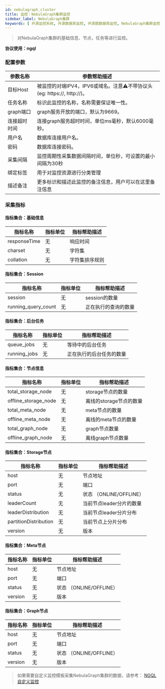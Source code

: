 ```yaml
---
id: nebulagraph_cluster
title: 监控：NebulaGraph集群监控
sidebar_label: NebulaGraph集群
keywords: [ 开源监控系统, 开源数据库监控, 开源图数据库监控, NebulaGraph集群监控 ]
---
```


> 对NebulaGraph集群的基础信息、节点，任务等进行监控。

**协议使用：ngql**

### 配置参数

| 参数名称    | 参数帮助描述                                               |
|---------|------------------------------------------------------|
| 目标Host  | 被监控的对端IPV4，IPV6或域名。注意⚠️不带协议头(eg: https://, http://)。 |
| 任务名称    | 标识此监控的名称，名称需要保证唯一性。                                  |
| graph端口 | graph服务开放的端口，默认为9669。                                |
| 连接超时时间  | 连接graph服务超时时间，单位ms毫秒，默认6000毫秒。                       |
| 用户名     | 数据库连接用户名。                                            |
| 密码      | 数据库连接密码。                                             |
| 采集间隔    | 监控周期性采集数据间隔时间，单位秒，可设置的最小间隔为30秒                       |
| 绑定标签    | 用于对监控资源进行分类管理                                        |
| 描述备注    | 更多标识和描述此监控的备注信息，用户可以在这里备注信息                          |

### 采集指标

#### 指标集合：基础信息

| 指标名称         | 指标单位 | 指标帮助描述  |
|--------------|------|---------|
| responseTime | 无    | 响应时间    |
| charset      | 无    | 字符集     |
| collation    | 无    | 字符集排序规则 |

#### 指标集合：Session

| 指标名称                | 指标单位 | 指标帮助描述     |
|---------------------|------|------------|
| session             | 无    | session的数量 |
| running_query_count | 无    | 正在执行的查询的数量 |

#### 指标集合：后台任务

| 指标名称         | 指标单位 | 指标帮助描述       |
|--------------|------|--------------|
| queue_jobs   | 无    | 等待中的后台任务     |
| running_jobs | 无    | 正在执行的后台任务的数量 |

#### 指标集合：节点信息

| 指标名称                 | 指标单位 | 指标帮助描述          |
|----------------------|------|-----------------|
| total_storage_node   | 无    | storage节点的数量    |
| offline_storage_node | 无    | 离线的storage节点的数量 |
| total_meta_node      | 无    | meta节点的数量       |
| offline_meta_node    | 无    | 离线的meta节点的数量    |
| total_graph_node     | 无    | graph节点数量       |
| offline_graph_node   | 无    | 离线graph节点数量     |

#### 指标集合：Storage节点

| 指标名称                  | 指标单位 | 指标帮助描述              |
|-----------------------|------|---------------------|
| host                  | 无    | 节点地址                |
| port                  | 无    | 端口                  |
| status                | 无    | 状态 （ONLINE/OFFLINE） |
| leaderCount           | 无    | 当前节点leader分片的数量     |
| leaderDistribution    | 无    | 当前节点leader分片分布      |
| partitionDistribution | 无    | 当前节点上分片分布           |
| version               | 无    | 版本                  |

#### 指标集合：Meta节点

| 指标名称    | 指标单位 | 指标帮助描述              |
|---------|------|---------------------|
| host    | 无    | 节点地址                |
| port    | 无    | 端口                  |
| status  | 无    | 状态 （ONLINE/OFFLINE） |
| version | 无    | 版本                  |

#### 指标集合：Graph节点

| 指标名称    | 指标单位 | 指标帮助描述              |
|---------|------|---------------------|
| host    | 无    | 节点地址                |
| port    | 无    | 端口                  |
| status  | 无    | 状态 （ONLINE/OFFLINE） |
| version | 无    | 版本                  |

> 如果需要自定义监控模板采集NebulaGraph集群的数据，请参考： [NGQL自定义监控](../advanced/extend-ngql)
